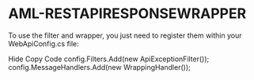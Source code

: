 # AML-RESTAPIRESPONSEWRAPPER
To use the filter and wrapper, you just need to register them within your WebApiConfig.cs file:

Hide   Copy Code
config.Filters.Add(new ApiExceptionFilter());
config.MessageHandlers.Add(new WrappingHandler());
